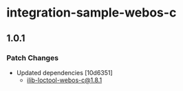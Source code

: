 # integration-sample-webos-c

## 1.0.1

### Patch Changes

- Updated dependencies [10d6351]
  - ilib-loctool-webos-c@1.8.1
